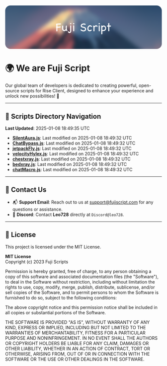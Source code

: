 ![Banner](.github/b.webp)

# 🌍 **We are Fuji Script**

Our global team of developers is dedicated to creating powerful, open-source scripts for Rise Client, designed to enhance your experience and unlock new possibilities! 🌟

---
<!-- SCRIPTS_NAVIGATION_START -->
## 📂 **Scripts Directory Navigation**

**Last Updated**: 2025-01-08 18:49:35 UTC

- **[SilentAura.js](scripts/SilentAura.js)**: Last modified on 2025-01-08 18:49:32 UTC
- **[ChatBypass.js](scripts/ChatBypass.js)**: Last modified on 2025-01-08 18:49:32 UTC
- **[jetpackFly.js](scripts/jetpackFly.js)**: Last modified on 2025-01-08 18:49:32 UTC
- **[velocityHylex.js](scripts/velocityHylex.js)**: Last modified on 2025-01-08 18:49:32 UTC
- **[chestxray.js](scripts/chestxray.js)**: Last modified on 2025-01-08 18:49:32 UTC
- **[bedxray.js](scripts/bedxray.js)**: Last modified on 2025-01-08 18:49:32 UTC
- **[chatMacro.js](scripts/chatMacro.js)**: Last modified on 2025-01-08 18:49:32 UTC

<!-- SCRIPTS_NAVIGATION_END -->

---

## 💬 **Contact Us**  
- 📬 **Support Email**: Reach out to us at [support@fujiscript.com](mailto:support@fujiscript.com) for any questions or assistance.  
- 💬 **Discord**: Contact **Leo728** directly at `Discord@leo728`.

---

## 📜 **License**

This project is licensed under the MIT License.  

**MIT License**  
Copyright (c) 2023 Fuji Scripts  

Permission is hereby granted, free of charge, to any person obtaining a copy of this software and associated documentation files (the "Software"), to deal in the Software without restriction, including without limitation the rights to use, copy, modify, merge, publish, distribute, sublicense, and/or sell copies of the Software, and to permit persons to whom the Software is furnished to do so, subject to the following conditions:  

The above copyright notice and this permission notice shall be included in all copies or substantial portions of the Software.  

THE SOFTWARE IS PROVIDED "AS IS", WITHOUT WARRANTY OF ANY KIND, EXPRESS OR IMPLIED, INCLUDING BUT NOT LIMITED TO THE WARRANTIES OF MERCHANTABILITY, FITNESS FOR A PARTICULAR PURPOSE AND NONINFRINGEMENT. IN NO EVENT SHALL THE AUTHORS OR COPYRIGHT HOLDERS BE LIABLE FOR ANY CLAIM, DAMAGES OR OTHER LIABILITY, WHETHER IN AN ACTION OF CONTRACT, TORT OR OTHERWISE, ARISING FROM, OUT OF OR IN CONNECTION WITH THE SOFTWARE OR THE USE OR OTHER DEALINGS IN THE SOFTWARE.  

